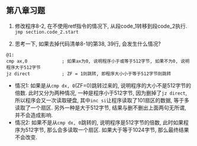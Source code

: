 ## 第八章习题  

1. 修改程序8-2, 在不使用retf指令的情况下, 从段code_1转移到段code_2执行.  
`jmp section.code_2.start`  

2. 思考一下, 如果去掉代码清单8-1的第38, 39行, 会发生什么情况?  
```
@1: 
cmp ax,0             ; 如果ax为0, 说明程序小于或等于512字节, 如果不为0, 说明程序大于512字节
jz direct            ; ZF = 1则跳转, 即程序大小小于等于512字节则跳转
```
- 情况1: 如果是从`cmp dx, 0`(ZF=0)跳转过来的, 说明程序的大小不是512字节的倍数. 此时又分为两种情况, 一种是程序小于512字节, 因为删掉了`jz direct`, 所以程序会又一次读取硬盘, 其中`inc si`让程序读取了101扇区的数据, 等于多读取了一个扇区. 另外一种是大于512字节, 结果与删不删出上面两句无所谓, 并不会造成影响.  
- 情况2: 如果不是从`cmp dx, 0`跳转的, 说明程序是512字节的倍数, 此时如果程序为512字节, 那么会多读取一个扇区. 如果大于等于1024字节, 那么最终结果不会改变.  